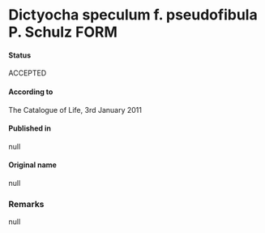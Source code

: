 Dictyocha speculum f. pseudofibula P. Schulz FORM
=======

#### Status
ACCEPTED

#### According to
The Catalogue of Life, 3rd January 2011

#### Published in
null

#### Original name
null

### Remarks
null